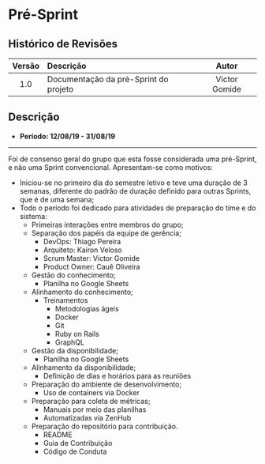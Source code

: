 # Pré-Sprint

## Histórico de Revisões

|Versão|Descrição|Autor|
|:----:|:--------|:---:|
|1.0|Documentação da pré-Sprint do projeto|Victor Gomide|

## Descrição

* **Período: 12/08/19 - 31/08/19**

***

Foi de consenso geral do grupo que esta fosse considerada uma pré-Sprint, e não uma Sprint convencional. Apresentam-se como motivos:

* Iniciou-se no primeiro dia do semestre letivo e teve uma duração de 3 semanas, diferente do padrão de duração definido para outras Sprints, que é de uma semana;
* Todo o período foi dedicado para atividades de preparação do time e do sistema: 
    - Primeiras interações entre membros do grupo;
    - Separação dos papéis da equipe de gerência;
        * DevOps: Thiago Pereira
        * Arquiteto: Kairon Veloso
        * Scrum Master: Victor Gomide
        * Product Owner: Cauê Oliveira
    - Gestão do conhecimento;
        * Planilha no Google Sheets
    - Alinhamento do conhecimento;
        * Treinamentos
            - Metodologias ágeis
            - Docker
            - Git
            - Ruby on Rails
            - GraphQL
    - Gestão da disponibilidade;
        * Planilha no Google Sheets
    - Alinhamento da disponibilidade;
        * Definição de dias e horários para as reuniões
    - Preparação do ambiente de desenvolvimento;
        * Uso de containers via Docker
    - Preparação para coleta de métricas;
        * Manuais por meio das planilhas
        * Automatizadas via ZenHub
    - Preparação do repositório para contribuição.
        * README
        * Guia de Contribuição
        * Código de Conduta